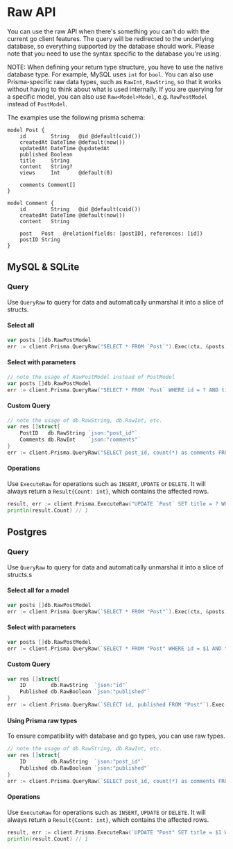 # Raw API

You can use the raw API when there's something you can't do with the current go client features. The query will be redirected to the underlying database, so everything supported by the database should work. Please note that you need to use the syntax specific to the database you're using.

NOTE: When defining your return type structure, you have to use the native database type. For example, MySQL uses `int` for `bool`.
You can also use Prisma-specific raw data types, such as `RawInt`, `RawString`, so that it works without having to think about what is used internally. If you are querying for a specific model, you can also use `Raw<Model>Model`, e.g. `RawPostModel` instead of `PostModel`.

The examples use the following prisma schema:

```prisma
model Post {
    id        String   @id @default(cuid())
    createdAt DateTime @default(now())
    updatedAt DateTime @updatedAt
    published Boolean
    title     String
    content   String?
    views     Int      @default(0)

    comments Comment[]
}

model Comment {
    id        String   @id @default(cuid())
    createdAt DateTime @default(now())
    content   String

    post   Post   @relation(fields: [postID], references: [id])
    postID String
}
```

## MySQL & SQLite

### Query

Use `QueryRaw` to query for data and automatically unmarshal it into a slice of structs.

#### Select all

```go
var posts []db.RawPostModel
err := client.Prisma.QueryRaw("SELECT * FROM `Post`").Exec(ctx, &posts)
```

#### Select with parameters

```go
// note the usage of RawPostModel instead of PostModel
var posts []db.RawPostModel
err := client.Prisma.QueryRaw("SELECT * FROM `Post` WHERE id = ? AND title = ?", "123abc", "my post").Exec(ctx, &posts)
```

#### Custom Query

```go
// note the usage of db.RawString, db.RawInt, etc.
var res []struct{
	PostID   db.RawString `json:"post_id"`
	Comments db.RawInt    `json:"comments"`
}
err := client.Prisma.QueryRaw("SELECT post_id, count(*) as comments FROM `Comment` GROUP BY post_id").Exec(ctx, &res)
```

#### Operations

Use `ExecuteRaw` for operations such as `INSERT`, `UPDATE` or `DELETE`. It will always return a `Result{Count: int}`, which contains the affected rows.

```go
result, err := client.Prisma.ExecuteRaw("UPDATE `Post` SET title = ? WHERE id = ?", "my post", "123").Exec(ctx)
println(result.Count) // 1
```

## Postgres

### Query

Use `QueryRaw` to query for data and automatically unmarshal it into a slice of structs.s

#### Select all for a model

```go
var posts []db.RawPostModel
err := client.Prisma.QueryRaw(`SELECT * FROM "Post"`).Exec(ctx, &posts)
```

#### Select with parameters

```go
var posts []db.RawPostModel
err := client.Prisma.QueryRaw(`SELECT * FROM "Post" WHERE id = $1 AND title = $2`, "id2", "title2").Exec(ctx, &posts)
```

#### Custom Query

```go
var res []struct{
	ID        db.RawString  `json:"id"`
	Published db.RawBoolean `json:"published"`
}
err := client.Prisma.QueryRaw(`SELECT id, published FROM "Post"`).Exec(ctx, &res)
```

#### Using Prisma raw types

To ensure compatibility with database and go types, you can use raw types.

```go
// note the usage of db.RawString, db.RawInt, etc.
var res []struct{
	ID        db.RawString  `json:"post_id"`
	Published db.RawBoolean `json:"published"`
}
err := client.Prisma.QueryRaw(`SELECT post_id, count(*) as comments FROM "Comment" GROUP BY post_id`).Exec(ctx, &res)
```

#### Operations

Use `ExecuteRaw` for operations such as `INSERT`, `UPDATE` or `DELETE`. It will always return a `Result{Count: int}`, which contains the affected rows.

```go
result, err := client.Prisma.ExecuteRaw(`UPDATE "Post" SET title = $1 WHERE id = $2`, "my post", "123").Exec(ctx)
println(result.Count) // 1
```
